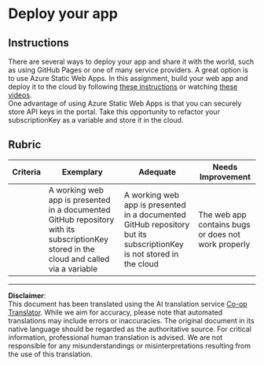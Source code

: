 <!--
CO_OP_TRANSLATOR_METADATA:
{
  "original_hash": "0ccdc1faa676a485c4c6ecbddb9f9067",
  "translation_date": "2025-08-28T19:46:08+00:00",
  "source_file": "3-transport/lessons/3-visualize-location-data/assignment.md",
  "language_code": "en"
}
-->
# Deploy your app

## Instructions

There are several ways to deploy your app and share it with the world, such as using GitHub Pages or one of many service providers. A great option is to use Azure Static Web Apps. In this assignment, build your web app and deploy it to the cloud by following [these instructions](https://github.com/Azure/static-web-apps-cli) or watching [these videos](https://www.youtube.com/watch?v=ADVGIXciYn8&list=PLlrxD0HtieHgMPeBaDQFx9yNuFxx6S1VG&index=3).  
One advantage of using Azure Static Web Apps is that you can securely store API keys in the portal. Take this opportunity to refactor your subscriptionKey as a variable and store it in the cloud.

## Rubric

| Criteria | Exemplary                                                                                                                               | Adequate                                                                                                            | Needs Improvement                                   |
| -------- | --------------------------------------------------------------------------------------------------------------------------------------- | ------------------------------------------------------------------------------------------------------------------- | --------------------------------------------------- |
|          | A working web app is presented in a documented GitHub repository with its subscriptionKey stored in the cloud and called via a variable | A working web app is presented in a documented GitHub repository but its subscriptionKey is not stored in the cloud | The web app contains bugs or does not work properly |

---

**Disclaimer**:  
This document has been translated using the AI translation service [Co-op Translator](https://github.com/Azure/co-op-translator). While we aim for accuracy, please note that automated translations may include errors or inaccuracies. The original document in its native language should be regarded as the authoritative source. For critical information, professional human translation is advised. We are not responsible for any misunderstandings or misinterpretations resulting from the use of this translation.